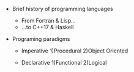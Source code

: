 * Brief history of programming languages
  - From Fortran & Lisp...
  - ...to C++17 & Haskell
 
* Programing paradigms
  - Imperative
    1)Procedural
    2)Object Oriented
 
  - Declarative
    1)Functional
    2)Logical
